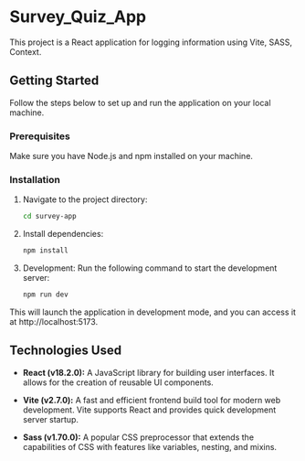 # Survey_Quiz_App

This project is a React application for logging information using Vite, SASS, Context.

## Getting Started

Follow the steps below to set up and run the application on your local machine.

### Prerequisites

Make sure you have Node.js and npm installed on your machine.

### Installation

1. Navigate to the project directory:

   ```bash
   cd survey-app
2. Install dependencies:
   ```bash
   npm install

3. Development:
Run the following command to start the development server:
   ```bash
   npm run dev
This will launch the application in development mode, and you can access it at http://localhost:5173.

## Technologies Used

- **React (v18.2.0):** A JavaScript library for building user interfaces. It allows for the creation of reusable UI components.

- **Vite (v2.7.0):** A fast and efficient frontend build tool for modern web development. Vite supports React and provides quick development server startup.

- **Sass (v1.70.0):** A popular CSS preprocessor that extends the capabilities of CSS with features like variables, nesting, and mixins.


